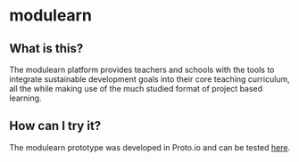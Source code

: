 # modulearn

## What is this?
The modulearn platform provides teachers and schools with the tools to integrate sustainable development goals into their core teaching curriculum, all the while making use of the much studied format of project based learning. 



## How can I try it? 
The modulearn prototype was developed in Proto.io and can be tested [here](https://pr.to/EY7EXD/). 

